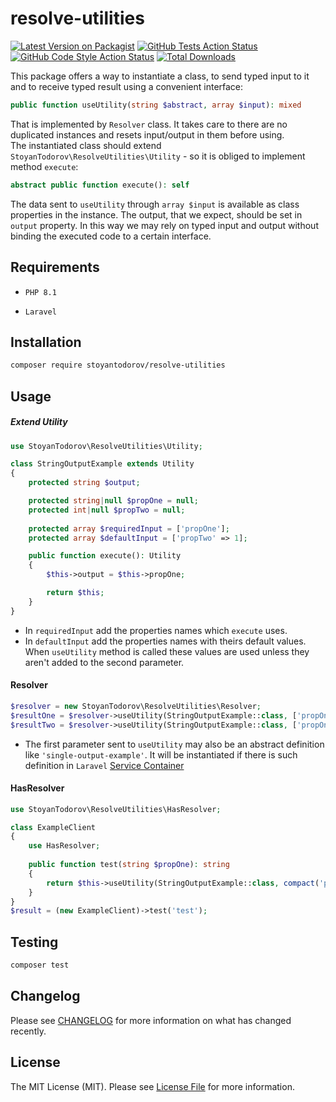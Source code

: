 # resolve-utilities

[![Latest Version on Packagist](https://img.shields.io/packagist/v/stoyantodorov/resolve-utilities.svg?style=flat-square)](https://packagist.org/packages/stoyantodorov/resolve-utilities)
[![GitHub Tests Action Status](https://img.shields.io/github/actions/workflow/status/stoyantodorov/resolve-utilities/run-tests.yml?branch=main&label=tests&style=flat-square)](https://github.com/stoyantodorov/resolve-utilities/actions?query=workflow%3Arun-tests+branch%3Amain)
[![GitHub Code Style Action Status](https://img.shields.io/github/actions/workflow/status/stoyantodorov/resolve-utilities/fix-php-code-style-issues.yml?branch=main&label=code%20style&style=flat-square)](https://github.com/stoyantodorov/resolve-utilities/actions?query=workflow%3A"Fix+PHP+code+style+issues"+branch%3Amain)
[![Total Downloads](https://img.shields.io/packagist/dt/stoyantodorov/resolve-utilities.svg?style=flat-square)](https://packagist.org/packages/stoyantodorov/resolve-utilities)

This package offers a way to instantiate a class, to send typed input to it and to receive typed result using a convenient interface:
```php
public function useUtility(string $abstract, array $input): mixed
```
That is implemented by `Resolver` class. It takes care to there are no duplicated instances and resets input/output in them before using.
<br>
The instantiated class should extend `StoyanTodorov\ResolveUtilities\Utility` - so it is obliged to implement method `execute`:
```php
abstract public function execute(): self
```
Тhe data sent to `useUtility` through `array $input` is available as class properties in the instance. The output, that we expect, should be set in `output` property. In this way we may rely on typed input and output without binding the executed code to a certain interface.

## Requirements

- `PHP 8.1`

- `Laravel`

## Installation

```bash
composer require stoyantodorov/resolve-utilities
```

## Usage

##### Extend Utility
```php
use StoyanTodorov\ResolveUtilities\Utility;

class StringOutputExample extends Utility
{
    protected string $output;

    protected string|null $propOne = null;
    protected int|null $propTwo = null;
    
    protected array $requiredInput = ['propOne'];
    protected array $defaultInput = ['propTwo' => 1];

    public function execute(): Utility
    {
        $this->output = $this->propOne;

        return $this;
    }
}
```
- In `requiredInput` add the properties names which `execute` uses.
- In `defaultInput` add the properties names with theirs default values. When `useUtility` method is called these values are used unless they aren't added to the second parameter.

#### Resolver

```php
$resolver = new StoyanTodorov\ResolveUtilities\Resolver;
$resultOne = $resolver->useUtility(StringOutputExample::class, ['propOne' => 'test']);
$resultTwo = $resolver->useUtility(StringOutputExample::class, ['propOne' => 'test', 'propTwo' => 100]);
```

- The first parameter sent to `useUtility` may also be an abstract definition like `'single-output-example'`. It will be instantiated if there is such definition in `Laravel` 
[Service Container](https://laravel.com/docs/10.x/container)

#### HasResolver

```php
use StoyanTodorov\ResolveUtilities\HasResolver;

class ExampleClient 
{
    use HasResolver;
    
    public function test(string $propOne): string
    {
        return $this->useUtility(StringOutputExample::class, compact('propOne'));
    }
}
$result = (new ExampleClient)->test('test');
```

## Testing

```bash
composer test
```

## Changelog

Please see [CHANGELOG](CHANGELOG.md) for more information on what has changed recently.

## License

The MIT License (MIT). Please see [License File](LICENSE.md) for more information.
